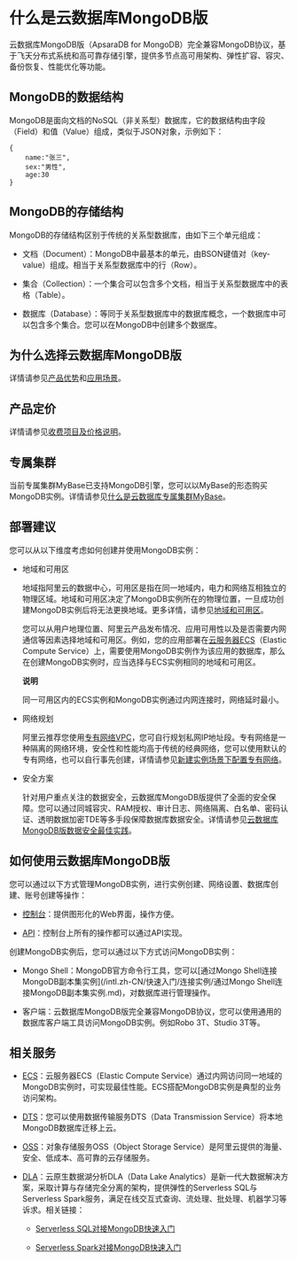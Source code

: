 什么是云数据库MongoDB版 
====================================

云数据库MongoDB版（ApsaraDB for MongoDB）完全兼容MongoDB协议，基于飞天分布式系统和高可靠存储引擎，提供多节点高可用架构、弹性扩容、容灾、备份恢复、性能优化等功能。

MongoDB的数据结构 
---------------------------------

MongoDB是面向文档的NoSQL（非关系型）数据库，它的数据结构由字段（Field）和值（Value）组成，类似于JSON对象，示例如下：



    {
        name:"张三",
        sex:"男性",
        age:30
    }



MongoDB的存储结构 
---------------------------------

MongoDB的存储结构区别于传统的关系型数据库，由如下三个单元组成：



* 文档（Document）：MongoDB中最基本的单元，由BSON键值对（key-value）组成。相当于关系型数据库中的行（Row）。

  

* 集合（Collection）：一个集合可以包含多个文档，相当于关系型数据库中的表格（Table）。

  

* 数据库（Database）：等同于关系型数据库中的数据库概念，一个数据库中可以包含多个集合。您可以在MongoDB中创建多个数据库。

  




为什么选择云数据库MongoDB版 
--------------------------------------

详情请参见[产品优势]()和[应用场景](/intl.zh-CN/产品简介/应用场景.md)。

产品定价 
-------------------------

详情请参见[收费项目及价格说明](/intl.zh-CN/产品定价/收费项目及价格说明.md)。

专属集群 
-------------------------

当前专属集群MyBase已支持MongoDB引擎，您可以以MyBase的形态购买MongoDB实例。详情请参见[什么是云数据库专属集群MyBase]()。

部署建议 
-------------------------

您可以从以下维度考虑如何创建并使用MongoDB实例：

* 地域和可用区 

  地域指阿里云的数据中心，可用区是指在同一地域内，电力和网络互相独立的物理区域。地域和可用区决定了MongoDB实例所在的物理位置，一旦成功创建MongoDB实例后将无法更换地域。更多详情，请参见[地域和可用区](~~40654~~)。

  您可以从用户地理位置、阿里云产品发布情况、应用可用性以及是否需要内网通信等因素选择地域和可用区。例如，您的应用部署在[云服务器ECS](~~25367~~)（Elastic Compute Service）上，需要使用MongoDB实例作为该应用的数据库，那么在创建MongoDB实例时，应当选择与ECS实例相同的地域和可用区。 

  
  **说明**

  同一可用区内的ECS实例和MongoDB实例通过内网连接时，网络延时最小。

  

* 网络规划 

  阿里云推荐您使用[专有网络VPC](~~34217~~)，您可自行规划私网IP地址段。专有网络是一种隔离的网络环境，安全性和性能均高于传统的经典网络，您可以使用默认的专有网络，也可以自行事先创建，详情请参见[新建实例场景下配置专有网络](/intl.zh-CN/用户指南/管理网络连接/新建实例场景下配置专有网络.md)。
  

* 安全方案 

  针对用户重点关注的数据安全，云数据库MongoDB版提供了全面的安全保障。您可以通过同城容灾、RAM授权、审计日志、网络隔离、白名单、密码认证、透明数据加密TDE等多手段保障数据库数据安全。详情请参见[云数据库MongoDB版数据安全最佳实践](/intl.zh-CN/最佳实践/云数据库MongoDB版数据安全最佳实践.md)。
  




如何使用云数据库MongoDB版 
-------------------------------------

您可以通过以下方式管理MongoDB实例，进行实例创建、网络设置、数据库创建、账号创建等操作：

* [控制台](https://mongodb.console.aliyun.com/)：提供图形化的Web界面，操作方便。

  

* [API](/intl.zh-CN/API参考/API概览.md)：控制台上所有的操作都可以通过API实现。

  




创建MongoDB实例后，您可以通过以下方式访问MongoDB实例：

* Mongo Shell：MongoDB官方命令行工具，您可以[通过Mongo Shell连接MongoDB副本集实例](/intl.zh-CN/快速入门/连接实例/通过Mongo Shell连接MongoDB副本集实例.md)，对数据库进行管理操作。

  

* 客户端：云数据库MongoDB版完全兼容MongoDB协议，您可以使用通用的数据库客户端工具访问MongoDB实例。例如Robo 3T、Studio 3T等。

  




相关服务 
-------------------------

* [ECS](~~25367~~)：云服务器ECS（Elastic Compute Service）通过内网访问同一地域的MongoDB实例时，可实现最佳性能。ECS搭配MongoDB实例是典型的业务访问架构。

  

* [DTS]()：您可以使用数据传输服务DTS（Data Transmission Service）将本地MongoDB数据库迁移上云。

  

* [OSS](~~31817~~)：对象存储服务OSS（Object Storage Service）是阿里云提供的海量、安全、低成本、高可靠的云存储服务。

  




<!-- -->

* [DLA]()：云原生数据湖分析DLA（Data Lake Analytics）是新一代大数据解决方案，采取计算与存储完全分离的架构，提供弹性的Serverless SQL与Serverless Spark服务，满足在线交互式查询、流处理、批处理、机器学习等诉求。相关链接：

  * [Serverless SQL对接MongoDB快速入门]()

    
  
  * [Serverless Spark对接MongoDB快速入门]()

    
  

  




<!-- -->


